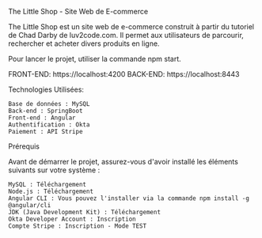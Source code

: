 The Little Shop - Site Web de E-commerce

The Little Shop est un site web de e-commerce construit à partir du tutoriel de Chad Darby de luv2code.com. Il permet aux utilisateurs de parcourir, rechercher et acheter divers produits en ligne.

Pour lancer le projet, utiliser la commande npm start.

FRONT-END: https://localhost:4200 
BACK-END: https://localhost:8443 

Technologies Utilisées:

    Base de données : MySQL
    Back-end : SpringBoot
    Front-end : Angular
    Authentification : Okta
    Paiement : API Stripe


Prérequis

Avant de démarrer le projet, assurez-vous d'avoir installé les éléments suivants sur votre système :

    MySQL : Téléchargement
    Node.js : Téléchargement
    Angular CLI : Vous pouvez l'installer via la commande npm install -g @angular/cli
    JDK (Java Development Kit) : Téléchargement
    Okta Developer Account : Inscription
    Compte Stripe : Inscription - Mode TEST


